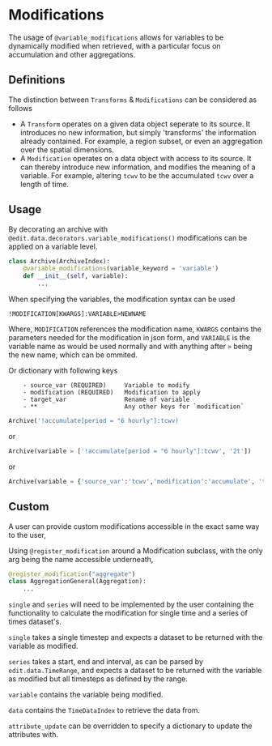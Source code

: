 # Modifications

The usage of `@variable_modifications` allows for variables to be dynamically modified when retrieved, with a particular focus on accumulation and other aggregations.

## Definitions

The distinction between `Transforms` & `Modifications` can be considered as follows

- A `Transform` operates on a given data object seperate to its source. It introduces no new information, but simply 'transforms' the information already contained. For example, a region subset, or even an aggregation over the spatial dimensions.
- A `Modification` operates on a data object with access to its source. It can thereby introduce new information, and modifies the meaning of a variable. For example, altering `tcwv` to be the accumulated `tcwv` over a length of time.

## Usage

By decorating an archive with `@edit.data.decorators.variable_modifications()` modifications can be applied on a variable level.

```python
class Archive(ArchiveIndex):
    @variable_modifications(variable_keyword = 'variable')
    def __init__(self, variable):
        ...
```

When specifying the variables, the modification syntax can be used

```!MODIFICATION[KWARGS]:VARIABLE>NEWNAME```

Where, `MODIFICATION` references the modification name, `KWARGS` contains the parameters needed for the modification in json form, and `VARIABLE` is the variable name as would be used normally and with anything after `>` being the new name, which can be ommited.

Or dictionary with following keys

```text
    - source_var (REQUIRED)     Variable to modify
    - modification (REQUIRED)   Modification to apply
    - target_var                Rename of variable
    - **                        Any other keys for `modification`
```

```python
Archive('!accumulate[period = "6 hourly"]:tcwv)
```

or

```python
Archive(variable = ['!accumulate[period = "6 hourly"]:tcwv', '2t'])
```

or

```python
Archive(variable = {'source_var':'tcwv','modification':'accumulate', 'target_var':'accum_tcwv', 'period':"6 hours"})
```


## Custom

A user can provide custom modifications accessible in the exact same way to the user,

Using `@register_modification` around a Modification subclass, with the only arg being the name accessible underneath,

```python
@register_modification("aggregate")
class AggregationGeneral(Aggregation):
    ...
```

`single` and `series` will need to be implemented by the user containing the functionality to calculate the modification for single time and a series of times dataset's.


`single` takes a single timestep and expects a dataset to be returned with the variable as modified.

`series` takes a start, end and interval, as can be parsed by `edit.data.TimeRange`, and expects 
a dataset to be returned with the variable as modified but all timesteps as defined by the range.

`variable` contains the variable being modified.

`data` contains the `TimeDataIndex` to retrieve the data from.

`attribute_update` can be overridden to specify a dictionary to update the attributes with.
